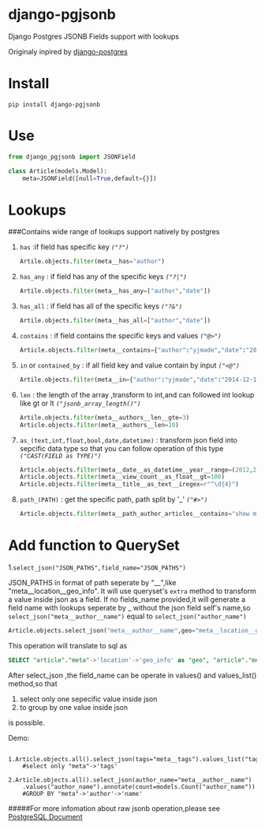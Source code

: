 # django-pgjsonb
Django Postgres JSONB Fields support with lookups

Originaly inpired by [django-postgres](https://bitbucket.org/schinckel/django-postgres/)

Install
=======

`pip install django-pgjsonb`

Use
===

```python
from django_pgjsonb import JSONField

class Article(models.Model):
	meta=JSONField([null=True,default={}])
```
			
Lookups
=======
###Contains wide range of lookups support natively by postgres

1. `has` :if field has specific key *`("?")`*
	
	```python
	Artile.objects.filter(meta__has="author")
	```
        
2. `has_any` : if field has any of the specific keys *`("?|")`*

	```python
	Artile.objects.filter(meta__has_any=["author","date"])
	```
3. `has_all` : if field has all of the specific keys *`("?&")`*
		
	```python
	Artile.objects.filter(meta__has_all=["author","date"])
	```
4. `contains` : if field contains the specific keys and values *`("@>")`*
	```python
	Article.objects.filter(meta__contains={"author":"yjmade","date":"2014-12-13"})
	```
	
5. `in` or `contained_by` : if all field key and value  contain by input *`("<@")`*
	```python
	Artile.objects.filter(meta__in={"author":"yjmade","date":"2014-12-13"})
	```
	
6. `len` : the length of the array ,transform to int,and can followed int lookup like gt or lt *`("jsonb_array_length()")`*
	
	```python
	Artile.objects.filter(meta__authors__len__gte=3)
	Article.objects.filter(meta__authors__len=10)
	```
7. `as_(text,int,float,bool,date,datetime)` : transform json field into sepcific data type so that you can follow operation of this type *`("CAST(FIELD as TYPE)")`*

	```python
	Article.objects.filter(meta__date__as_datetime__year__range=(2012,2015))
	Article.objects.filter(meta__view_count__as_float__gt=100)
	Article.objects.filter(meta__title__as_text__iregex=r"^\d{4}")
	```
8. `path_(PATH)` : get the specific path, path split by '_' *`("#>")`*

	```python
	Article.objects.filter(meta__path_author_articles__contains="show me the money")
	```

Add function to QuerySet
========================
1.`select_json("JSON_PATHS",field_name="JSON_PATHS")` 

JSON_PATHS in format of path seperate by "__",like "meta__location__geo_info". It will use queryset's `extra` method to transform a value inside json as a field.
If no fields_name provided,it will generate a field name with lookups seperate by _ without the json field self's name,so `select_json("meta__author__name")` equal to `select_json("author_name")`
	
```python
Article.objects.select_json("meta__author__name",geo="meta__location__geo_info")`
```
	
 This operation will translate to sql as 
 	
 ```sql
 SELECT "article"."meta"->'location'->'geo_info' as "geo", "article"."meta"->'author'->'name' as "author_name"
 ```
  After select_json ,the field_name can be operate in values() and values_list() method,so that
  
  1. select only one sepecific value inside json
  2. to group by one value inside json
  
is possible.

Demo:

		1.Article.objects.all().select_json(tags="meta__tags").values_list("tags")
		#select only "meta"->'tags'
		2.Article.objects.all().select_json(author_name="meta__author__name")
		.values("author_name").annotate(count=models.Count("author_name"))
		#GROUP BY "meta"->'author'->'name'




#####For more infomation about raw jsonb operation,please see [PostgreSQL Document](http://www.postgresql.org/docs/9.4/static/functions-json.html)
